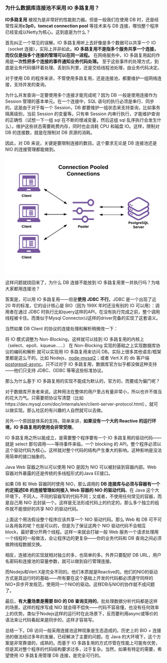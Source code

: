 ### 为什么数据库连接池不采用 IO 多路复用？
**IO多路复用** 被视为是非常好的性能助力器。但是一般我们在使用 DB 时，还是经常性采用**c3p0，tomcat connection pool** 等技术来与 DB 连接，哪怕整个程序已经变成以Netty为核心。这到底是为什么？

首先纠正一个常见的误解。IO 多路复用听上去好像是多个数据可以共享一个 IO（socket 连接），实际上并非如此。**IO 多路复用不是指多个服务共享一个连接，而仅仅是指多个连接的管理可以在同一进程。** 在网络服务中，IO 多路复用起的作用是**一次性把多个连接的事件通知业务代码处理。** 至于这些事件的处理方式，到底是业务代码循环着处理、丢到队列里，还是交给线程池处理，由业务代码决定。

对于使用 DB 的程序来讲，不管使用多路复用，还是连接池，都要维护一组网络连接，支持并发的查询。

为什么并发查询一定要使用多个连接才能完成呢？因为 DB 一般是使用连接作为 Session 管理的基本单元。在一个连接中，SQL 语句的执行必须是串行、同步的。这是由于对于每一个 Session，DB 都要维护一组状态来支持查询，比如事务隔离级别，当前 Session 的变量等。只有单 Session 内串行执行，才能维护查询的正确性（试想一下一组 sql 在不断的增减变量，然后这组 sql 乱序执行会发生什么）。维护这些状态需要耗费内存，同时也会消耗 CPU 和磁盘 IO。这样，限制对 DB 的连接数，就是在限制对 DB 资源的消耗。

因此，对 DB 来说，关键是要限制连接的数目。这个要求无论是 DB 连接池还是 NIO 的连接管理都能做到。

![img](img/nio/50.png)

这样问题就绕回来了，为什么 DB 连接不能放到 IO 多路复用里一并执行吗？为啥大家都用连接池？

答案是，可以用 IO 多路复用——但是**使用 JDBC 不行**。JDBC 是一个出现了近 20 年的标准，它的设计核心是 BIO（因为 199X 年时还没有别的 IO 可以用）：调用者在通过 JDBC 时执行比如query这样的API，在没有执行完成之前，整个调用线程被卡住。而类似于Mysql Connector/J这样的driver完备的实现了这套语义。

当然如果 DB Client 的协议的连接处理和解析稍微改一下：

将 IO 模式调整为 Non-Blocking，这样就可以挂到 IO 多路复用的内核上（select、epoll、kqueue……）
在 Non-Blocking 实现的基础之上实现数据库协议的编码和解析
就可以实现用 IO 多路复用来访问 DB。实际上很多其他语言/框架里都是这么干的。比如 Nodejs，[node-mysql2](https://github.com/sidorares/node-mysql2)；或者 Vert.X 的 db 客户端 [postgresql-async](https://github.com/mauricio/postgresql-async)。只不过对于 IO 多路复用，数据库官方似乎都没做这种支持——他们只支持 JDBC、ODBC 等等这些标准协议。

那么为什么基于 IO 多路复用的实现不能成为默认的，官方的，而要成为偏门呢？

对于数据库开发者来说。这种用法在整体的用户里占有量非常小，所以也许不值当的花大力气。只需要把协议写清楚（比如https://dev.mysql.com/doc/internals/en/client-server-protocol.html），就可以做实现。那么社区的有兴趣的人自然就可以去做。

另外一个原因是体系的支持。简单来讲，**如果没有一个大的 Reactive 的运行环境，IO 多路复用的使用会非常受限**。

IO 多路复用之所以能成立，是需要整个程序要有一个 IO 多路复用的驱动代码——就是 select 那句调用——等待事件来临，一个 blocking 的 API。整个程序必须以这个驱动代码为核心。这样就对整个代码的结构产生重大的影响。这种影响是没法用简单的接口抽象的。

Java Web 容器之所以可以使用 NIO 是因为 NIO 可以被封装到容器内部。Web 容器对外暴露的还是传统的多线程形式的Java EE接口。

如果 DB 和 Web 容器同时使用 NIO，那么调用的 **DB 连接库与必须与容器有一个约定描述DB 的连接管理如何接入 Web 容器的 NIO 的驱动代码**。在 Java 这个大环境下，不同人，不同的容器写的代码不同；又或者，不使用任何常见的容器，而是自己用 NIO 去封装一个。这样是无法形成代码上的约定的。那么多个独立的组件就不能很好的共享 NIO 的驱动代码。

上面这个用法假设整个程序应该共享一个 NIO 驱动代码。那么 Web 和 DB 可不可以各用各的呢？也是可以的，但是为了保证这两个 NIO 驱动代码不会相互 block，最好要分开两个线程。这样一来就会打破一般 Web 服务一个请求处理用一个线程的一般做法，会让程序边的更复杂——你的业务代码和 DB 查询之间必须做跨线程数据交换。

相反，连接池的实现就相对独立的多，也简单的多。外界只要配好 DB URL，用户名密码和连接池的容量参数，就可以做到自行管理连接。

而Nodejs和Vert.X是完全不同的。他们本质就是Reactive的。他们的NIO的驱动方式是其运行时的基础——所有要在这个基础上开发的代码都必须遵守同样的NIO+异步开发规范，使用同一个NIO的驱动。这样DB与NIO的协作就不成问题了。

最后，**有大量场景是需要 BIO 的 DB 查询支持的**。批处理数据分析代码都是这样的场景。这样的程序写成 NIO 就会得不偿失——代码不容易懂，也没有任何效率上的优势。类似于Nodejs这样的运行时在此场景下，反而要利用async或等价的语法来让代码看起来是同步的，这样才容易写。

总结一下。DB 访问一般采用连接池这种现象是生态造成的。历史上的 BIO + 连接池的做法经过多年的发展，已经解决了主要的问题。在 Java 的大环境下，这个方案是非常靠谱的，成熟的。而基于 IO 多路复用的方式尽管在性能上可能有优势，但是其对整个程序的代码结构要求过多，过于复杂。当然，如果有特定的需要，希望使用 IO 多路复用管理 DB 连接，是完全可行的。

